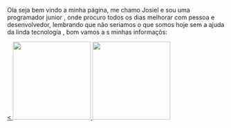    Ola seja bem vindo a minha  página, me chamo Josiel e sou uma programador junior , onde procuro todos os dias melhorar com pessoa e desenvolvedor, lembrando que não seriamos o que somos hoje sem a ajuda da linda tecnología , bom vamos a s minhas informaçõs:
 <div>
  <a href="https://github.com/JosielRM"> 
   <
  <img height="180em" src="https://github-readme-stats.vercel.app/api?username=JosielRM&show_icons=true&theme=dark&include_all_commits=true&count_private=true"/>
  <img height="180em" src="https://github-readme-stats.vercel.app/api/top-langs/?username=JosielRM&layout=compact&langs_count=7&theme=dark"/>
   </div>
 
